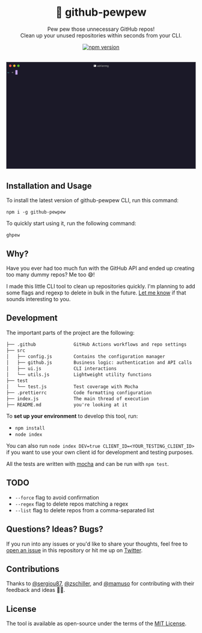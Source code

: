 <p align="center">
    <h1 align="center">🔫 github-pewpew</h1>
    <p align="center">Pew pew those unnecessary GitHub repos!<br>Clean up your unused repositories within seconds from your CLI.</p>
		<p align="center">
			<a href="https://badge.fury.io/js/github-pewpew"><img src="https://badge.fury.io/js/github-pewpew.svg" alt="npm version" height="18"></a>
		</p>
</p>

<p align="center">
	<br>
	<img src="./res/preview.gif" alt="Preview of the tool" width="700">
	<br>
</p>

## Installation and Usage
To install the latest version of github-pewpew CLI, run this command:
```
npm i -g github-pewpew
```

To quickly start using it, run the following command:
```
ghpew
```


## Why?
Have you ever had too much fun with the GitHub API and ended up creating too many dummy repos? Me too 😅!

I made this little CLI tool to clean up repositories quickly. I'm planning to add some flags and regexp to delete in bulk in the future. [Let me know](http://twitter.com/adrianmg) if that sounds interesting to you.

## Development

The important parts of the project are the following:

```
├── .github              GitHub Actions workflows and repo settings
├── src
│   ├── config.js        Contains the configuration manager
│   ├── github.js        Business logic: authentication and API calls
│   ├── ui.js            CLI interactions
│   └── utils.js         Lightweight utility functions
├── test                 
│   └── test.js          Test coverage with Mocha
├── .prettierrc          Code formatting configuration
├── index.js             The main thread of execution
├── README.md            you're looking at it
```

To **set up your environment** to develop this tool, run:
- `npm install`
- `node index`

You can also run `node index DEV=true CLIENT_ID=<YOUR_TESTING_CLIENT_ID>` if you want to use your own client id for development and testing purposes.

All the tests are written with [mocha](https://mochajs.org/) and can be run with `npm test`.

## TODO
- `--force` flag to avoid confirmation
- `--regex` flag to delete repos matching a regex
- `--list` flag to delete repos from a comma-separated list

## Questions? Ideas? Bugs?

If you run into any issues or you'd like to share your thoughts, feel free to [open an issue](https://github.com/adrianmg/github-pewpew/issues) in this repository or hit me up on [Twitter](https://twitter.com/adrianmg).

## Contributions

Thanks to [@sergiou87](https://github.com/sergiou87), [@zschiller](https://github.com/zschiller), and [@mamuso](https://github.com/mamuso) for contributing with their feedback and ideas 🙇‍♂️.

## License

The tool is available as open-source under the terms of the [MIT License](http://opensource.org/licenses/MIT).
